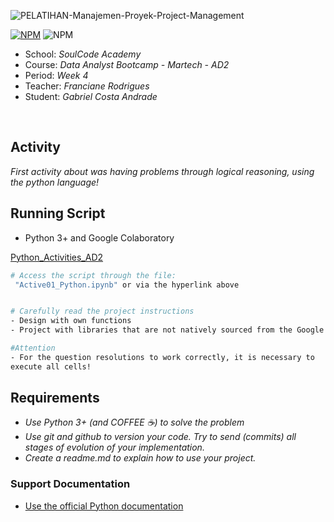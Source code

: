 ![PELATIHAN-Manajemen-Proyek-Project-Management](https://github.com/GaabrielCoosta/SoulCodeAcademy/assets/108695592/e0af00ce-ca79-400f-9fc7-1ed3757f87bc)


[![NPM](https://img.shields.io/npm/l/react)](https://github.com/GaabrielCoosta/Changelle_HandTalk/blob/main/LICENSE)
![NPM](https://img.shields.io/static/v1?label=Python&message=3.10&color=<COLOR>&logo=python)

 
- School: *SoulCode Academy*
- Course: *Data Analyst Bootcamp - Martech - AD2*
- Period: *Week 4*
- Teacher: *Franciane Rodrigues*
- Student: *Gabriel Costa Andrade*
<br>

 ## Activity 

*First activity about was having problems through logical reasoning, using the python language!*


## Running Script
- Python 3+ and Google Colaboratory

[Python_Activities_AD2](https://colab.research.google.com/drive/1d9HYPFO2nQ4GBHsJTZ3j-NQn01Kfyx1x?usp=sharing)
```bash
# Access the script through the file:
 "Active01_Python.ipynb" or via the hyperlink above


# Carefully read the project instructions
- Design with own functions
- Project with libraries that are not natively sourced from the Google Colab tool

#Attention
- For the question resolutions to work correctly, it is necessary to
execute all cells!
```


## Requirements

- *Use Python 3+ (and COFFEE ☕️) to solve the problem*
- *Use *git* and *github* to version your code. Try to send (commits) all stages of evolution of your implementation.*
- *Create a readme.md to explain how to use your project.*


### Support Documentation

- [Use the official Python documentation](https://docs.python.org/3/)
    


